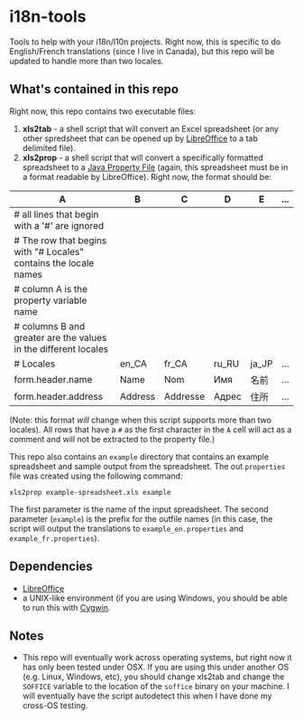 # i18n-tools
Tools to help with your i18n/l10n projects.  Right now, this is specific to do English/French translations (since I live in Canada), but this repo will be updated to handle more than two locales.


## What's contained in this repo

Right now, this repo contains two executable files:

1. **xls2tab** - a shell script that will convert an Excel spreadsheet (or any other spredsheet that can be opened up by [LibreOffice](http://libreoffice.org) to a tab delimited file).
2. **xls2prop** - a shell script that will convert a specifically formatted spreadsheet to a [Java Property File](https://en.wikipedia.org/wiki/.properties) (again, this spreadsheet must be in a format readable by LibreOffice).  Right now, the format should be:

  | A | B | C | D | E | ... |
  | --- | --- | --- | --- | ---  | --- |
  | # all lines that begin with a '#' are ignored | | | |
  | # The row that begins with "# Locales" contains the locale names | | | |
  | # column A is the property variable name | | | |
  | # columns B and greater are the values in the different locales | | | |
  | # Locales | en_CA | fr_CA | ru_RU | ja_JP | ... |
  | form.header.name | Name | Nom | Имя | 名前 | ... |
  | form.header.address | Address | Addresse | Адрес | 住所 | ... |

  (Note: this format *will* change when this script supports more than two locales).  All rows that have a `#` as the first character in the `A` cell will act as a comment and will not be extracted to the property file.)
  
This repo also contains an `example` directory that contains an example spreadsheet and sample output from the spreadsheet.  The out `properties` file was created using the following command:

```
xls2prop example-spreadsheet.xls example
```

The first parameter is the name of the input spreadsheet.  The second parameter (`example`) is the prefix for the outfile names (in this case, the script will output the translations to `example_en.properties`	 and `example_fr.properties`).

## Dependencies

- [LibreOffice](http://libreoffice.org)
- a UNIX-like environment (if you are using Windows, you should be able to run this with [Cygwin](http://cygwin.com).

## Notes

- This repo will eventually work across operating systems, but right now it has only been tested under OSX.  If you are using this under another OS (e.g. Linux, Windows, etc), you should change xls2tab and change the `SOFFICE` variable to the location of the `soffice` binary on your machine.  I will eventually have the script autodetect this when I have done my cross-OS testing.
